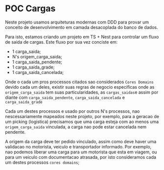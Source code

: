 # POC Cargas

Neste projeto usamos arquiteturas modernas com DDD para provar um conceito de desenvolvimento em camada desacoplada do banco de dados.

Para isto, estamos criando um projeto em TS + Nest para controlar um fluxo de saida de cargas. Este fluxo por sua vez conciste em:
- 1 carga_saida;
- N's origem_carga_saida;
- 1 carga_saida_pendente;
- 1 carga_saida_grade;
- 1 carga_saida_cancelada;

Onde o cada um pros processos citados sao considerados `Cores Domains` devido cada um deles, existir suas regras de negocio especificas onde as `origem_carga_saida` tem suas particularidades, as `cargas_saidas`e assim por diante com `carga_saida_pendente`, `carga_saida_cancelada` e `carga_saida_grade`

Cada um destes processos e usado por outros N's processos, nao nescessariamente mapeados neste projeto, por exemplo, para a geracao de um picking (logistica) precisamos que uma carga esteja com ao menos uma `origem_carga_saida` vinculada, a carga nao pode estar cancelada nem pendente. 

A origem da carga deve ter pedido vinculado, assim como deve haver uma validacao no motorista, veiculo e transportador informado. Por exemplo, nao podemos liberar uma carga para um motorista que esta em viagem, ou para um veiculo com documentacao atrasada, por isto consideramos cada um destes processos `cores domains`;
